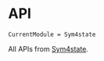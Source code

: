 # API

```@meta
CurrentModule = Sym4state
```

All APIs from [Sym4state](https://github.com/a-lost-wapiti/Sym4state.jl).

```@index
```
